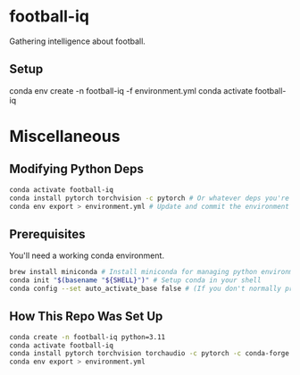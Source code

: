 # football-iq

Gathering intelligence about football.

## Setup

conda env create -n football-iq -f environment.yml
conda activate football-iq

# Miscellaneous

## Modifying Python Deps

```sh
conda activate football-iq
conda install pytorch torchvision -c pytorch # Or whatever deps you're adding.
conda env export > environment.yml # Update and commit the environment file.
```

## Prerequisites

You'll need a working conda environment.

```sh
brew install miniconda # Install miniconda for managing python environments
conda init "$(basename "${SHELL}")" # Setup conda in your shell
conda config --set auto_activate_base false # (If you don't normally program in python), disable it from autoloading.
```

## How This Repo Was Set Up

```sh
conda create -n football-iq python=3.11
conda activate football-iq
conda install pytorch torchvision torchaudio -c pytorch -c conda-forge
conda env export > environment.yml
```
